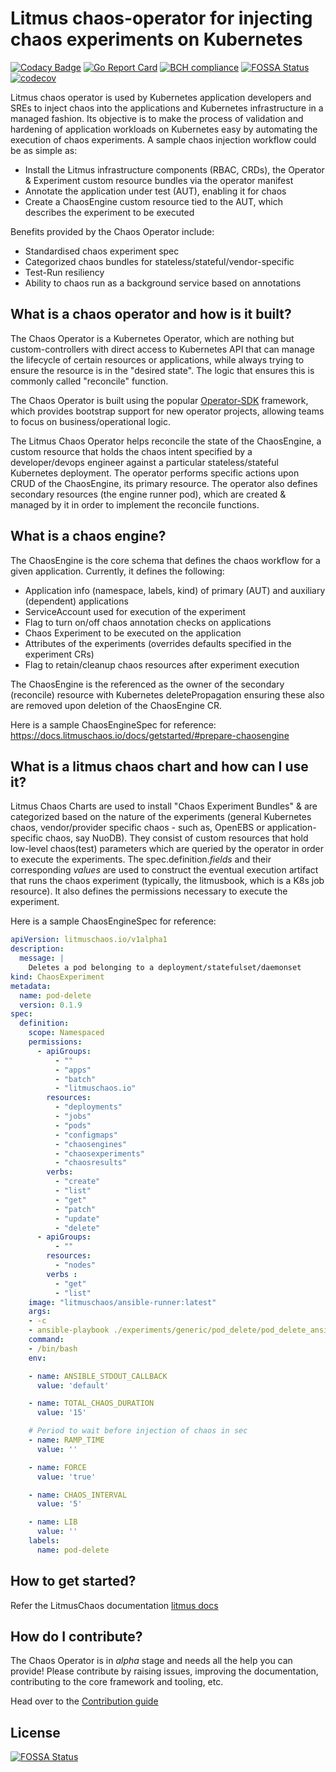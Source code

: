 # Litmus chaos-operator for injecting chaos experiments on Kubernetes

[![Codacy Badge](https://api.codacy.com/project/badge/Grade/2597079b1b5240d3866a6deb4112a2f2)](https://www.codacy.com/manual/litmuschaos/chaos-operator?utm_source=github.com&amp;utm_medium=referral&amp;utm_content=litmuschaos/chaos-operator&amp;utm_campaign=Badge_Grade)
[![Go Report Card](https://goreportcard.com/badge/github.com/litmuschaos/chaos-operator)](https://goreportcard.com/report/github.com/litmuschaos/chaos-operator)
[![BCH compliance](https://bettercodehub.com/edge/badge/litmuschaos/chaos-operator?branch=master)](https://bettercodehub.com/)
[![FOSSA Status](https://app.fossa.io/api/projects/git%2Bgithub.com%2Flitmuschaos%2Fchaos-operator.svg?type=shield)](https://app.fossa.io/projects/git%2Bgithub.com%2Flitmuschaos%2Fchaos-operator?ref=badge_shield)
[![codecov](https://codecov.io/gh/litmuschaos/chaos-operator/branch/master/graph/badge.svg)](https://codecov.io/gh/litmuschaos/chaos-operator)
  
Litmus chaos operator is used by Kubernetes application developers and SREs to inject chaos into the applications 
and Kubernetes infrastructure in a managed fashion. Its objective is to make the process of validation and 
hardening of application workloads on Kubernetes easy by automating the execution of chaos experiments. A sample chaos 
injection workflow could be as simple as:

- Install the Litmus infrastructure components (RBAC, CRDs), the Operator & Experiment custom resource bundles via the operator manifest
- Annotate the application under test (AUT), enabling it for chaos
- Create a ChaosEngine custom resource tied to the AUT, which describes the experiment to be executed 

Benefits provided by the Chaos Operator include: 

- Standardised chaos experiment spec 
- Categorized chaos bundles for stateless/stateful/vendor-specific
- Test-Run resiliency 
- Ability to chaos run as a background service based on annotations

## What is a chaos operator and how is it built?

The Chaos Operator is a Kubernetes Operator, which are nothing but custom-controllers with direct access to Kubernetes API
that can manage the lifecycle of certain resources or applications, while always trying to ensure the resource is in the "desired
state". The logic that ensures this is commonly called "reconcile" function.

The Chaos Operator is built using the popular [Operator-SDK](https://github.com/operator-framework/operator-sdk/) framework, 
which provides bootstrap support for new operator projects, allowing teams to focus on business/operational logic. 

The Litmus Chaos Operator helps reconcile the state of the ChaosEngine, a custom resource that holds the chaos intent 
specified by a developer/devops engineer against a particular stateless/stateful Kubernetes deployment. The operator performs
specific actions upon CRUD of the ChaosEngine, its primary resource. The operator also defines secondary resources (the engine 
runner pod), which are created & managed by it in order to implement the reconcile functions. 

## What is a chaos engine?

The ChaosEngine is the core schema that defines the chaos workflow for a given application. Currently, it defines the following:

- Application info (namespace, labels, kind) of primary (AUT) and auxiliary (dependent) applications 
- ServiceAccount used for execution of the experiment
- Flag to turn on/off chaos annotation checks on applications
- Chaos Experiment to be executed on the application
- Attributes of the experiments (overrides defaults specified in the experiment CRs)
- Flag to retain/cleanup chaos resources after experiment execution

The ChaosEngine is the referenced as the owner of the secondary (reconcile) resource with Kubernetes deletePropagation 
ensuring these also are removed upon deletion of the ChaosEngine CR.

Here is a sample ChaosEngineSpec for reference: https://docs.litmuschaos.io/docs/getstarted/#prepare-chaosengine

## What is a litmus chaos chart and how can I use it?

Litmus Chaos Charts are used to install "Chaos Experiment Bundles" & are categorized based on the nature
of the experiments (general Kubernetes chaos, vendor/provider specific chaos - such as, OpenEBS or 
application-specific chaos, say NuoDB). They consist of custom resources that hold low-level chaos(test) 
parameters which are queried by the operator in order to execute the experiments. The spec.definition._fields_
and their corresponding _values_ are used to construct the eventual execution artifact that runs the chaos 
experiment (typically, the litmusbook, which is a K8s job resource). It also defines the permissions necessary 
to execute the experiment.  

Here is a sample ChaosEngineSpec for reference:

```yaml
apiVersion: litmuschaos.io/v1alpha1
description:
  message: |
    Deletes a pod belonging to a deployment/statefulset/daemonset
kind: ChaosExperiment
metadata:
  name: pod-delete
  version: 0.1.9
spec:
  definition:
    scope: Namespaced
    permissions:
      - apiGroups:
          - ""
          - "apps"
          - "batch"
          - "litmuschaos.io"
        resources:
          - "deployments"
          - "jobs"
          - "pods"
          - "configmaps"
          - "chaosengines"
          - "chaosexperiments"
          - "chaosresults"
        verbs:
          - "create"
          - "list"
          - "get"
          - "patch"
          - "update"
          - "delete"
      - apiGroups:
          - ""
        resources: 
          - "nodes"
        verbs :
          - "get"
          - "list"
    image: "litmuschaos/ansible-runner:latest"
    args:
    - -c
    - ansible-playbook ./experiments/generic/pod_delete/pod_delete_ansible_logic.yml -i /etc/ansible/hosts -vv; exit 0
    command:
    - /bin/bash
    env:

    - name: ANSIBLE_STDOUT_CALLBACK
      value: 'default'

    - name: TOTAL_CHAOS_DURATION
      value: '15'

    # Period to wait before injection of chaos in sec
    - name: RAMP_TIME
      value: ''

    - name: FORCE
      value: 'true'

    - name: CHAOS_INTERVAL
      value: '5'

    - name: LIB
      value: ''    
    labels:
      name: pod-delete
```

## How to get started?

Refer the LitmusChaos documentation [litmus docs](https://docs.litmuschaos.io)

## How do I contribute?

The Chaos Operator is in _alpha_ stage and needs all the help you can provide! Please contribute by raising issues, 
improving the documentation, contributing to the core framework and tooling, etc.

Head over to the [Contribution guide](CONTRIBUTING.md)


## License
[![FOSSA Status](https://app.fossa.io/api/projects/git%2Bgithub.com%2Flitmuschaos%2Fchaos-operator.svg?type=large)](https://app.fossa.io/projects/git%2Bgithub.com%2Flitmuschaos%2Fchaos-operator?ref=badge_large)